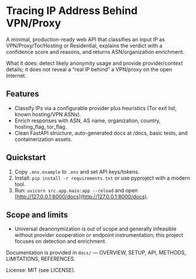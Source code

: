 # Tracing IP Address Behind VPN/Proxy

A minimal, production-ready web API that classifies an input IP as VPN/Proxy/Tor/Hosting or Residential, explains the verdict with a confidence score and reasons, and returns ASN/organization enrichment.

What it does: detect likely anonymity usage and provide provider/context details; it does not reveal a “real IP behind” a VPN/proxy on the open Internet.

## Features
- Classify IPs via a configurable provider plus heuristics (Tor exit list, known hosting/VPN ASNs).
- Enrich responses with ASN, AS name, organization, country, hosting_flag, tor_flag.
- Clean FastAPI structure, auto-generated docs at /docs, basic tests, and containerization assets.

## Quickstart
1) Copy `.env.example` to `.env` and set API keys/tokens.
2) Install: `pip install -r requirements.txt` or use pyproject with a modern tool.
3) Run: `uvicorn src.app.main:app --reload` and open [http://127.0.0.1:8000/docs](http://127.0.0.1:8000/docs).

## Scope and limits
- Universal deanonymization is out of scope and generally infeasible without provider cooperation or endpoint instrumentation; this project focuses on detection and enrichment.

Documentation is provided in `docs/` — OVERVIEW, SETUP, API, METHODS, LIMITATIONS, REFERENCES.

License: MIT (see LICENSE).
